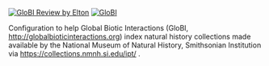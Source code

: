 [![GloBI Review by Elton](../../actions/workflows/review.yml/badge.svg)](../../actions/workflows/review.yml) [![GloBI](http://api.globalbioticinteractions.org/interaction.svg?accordingTo=globi:globalbioticinteractions/usnm)](http://globalbioticinteractions.org/?accordingTo=globi:globalbioticinteractions/usnm) 


Configuration to help Global Biotic Interactions (GloBI, http://globalbioticinteractions.org) index natural history collections made available by the National Museum of Natural History, Smithsonian Institution via https://collections.nmnh.si.edu/ipt/ . 

